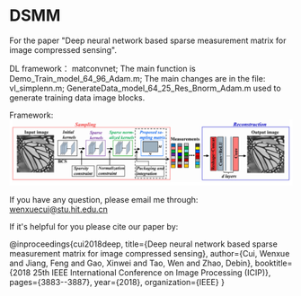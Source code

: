 # DSMM

For the paper "Deep neural network based sparse measurement matrix for image compressed sensing".

DL framework： matconvnet; The main function is Demo_Train_model_64_96_Adam.m; The main changes are in the file: vl_simplenn.m; GenerateData_model_64_25_Res_Bnorm_Adam.m used to generate training data image blocks.

Framework:
![image](https://github.com/cuiwenxue/DSMM/raw/master/images/framework.png)

If you have any question, please email me through: wenxuecui@stu.hit.edu.cn

If it's helpful for you please cite our paper by:

@inproceedings{cui2018deep,
  title={Deep neural network based sparse measurement matrix for image compressed sensing},
  author={Cui, Wenxue and Jiang, Feng and Gao, Xinwei and Tao, Wen and Zhao, Debin},
  booktitle={2018 25th IEEE International Conference on Image Processing (ICIP)},
  pages={3883--3887},
  year={2018},
  organization={IEEE}
}
